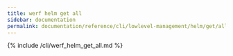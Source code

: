 ```yaml
---
title: werf helm get all
sidebar: documentation
permalink: documentation/reference/cli/lowlevel-management/helm/get/all.html
---
```


{% include /cli/werf_helm_get_all.md %}

